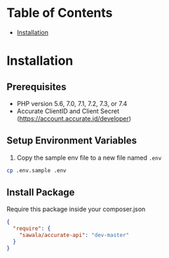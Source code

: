 # Table of Contents

* [Installation](#installation)

<a name="installation"></a>
# Installation
## Prerequisites
- PHP version 5.6, 7.0, 7.1, 7.2, 7.3, or 7.4
- Accurate ClientID and Client Secret (https://account.accurate.id/developer)
## Setup Environment Variables
1. Copy the sample env file to a new file named `.env`
```bash
cp .env.sample .env
```

## Install Package

Require this package inside your composer.json

```json
{
  "require": {
    "sawala/accurate-api": "dev-master"
  }
}
```